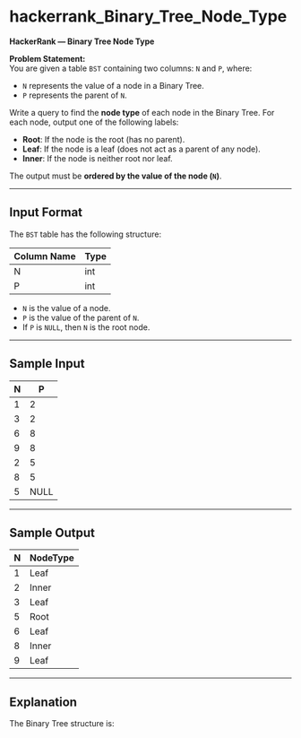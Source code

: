 # hackerrank_Binary_Tree_Node_Type

**HackerRank — Binary Tree Node Type**

**Problem Statement:**  
You are given a table `BST` containing two columns: `N` and `P`, where:  
- `N` represents the value of a node in a Binary Tree.  
- `P` represents the parent of `N`.  

Write a query to find the **node type** of each node in the Binary Tree. For each node, output one of the following labels:  

- **Root**: If the node is the root (has no parent).  
- **Leaf**: If the node is a leaf (does not act as a parent of any node).  
- **Inner**: If the node is neither root nor leaf.  

The output must be **ordered by the value of the node (`N`)**.

---

## Input Format

The `BST` table has the following structure:

| Column Name | Type |
|-------------|------|
| N           | int  |
| P           | int  |

- `N` is the value of a node.  
- `P` is the value of the parent of `N`.  
- If `P` is `NULL`, then `N` is the root node.

---

## Sample Input

| N | P |
|---|---|
| 1 | 2 |
| 3 | 2 |
| 6 | 8 |
| 9 | 8 |
| 2 | 5 |
| 8 | 5 |
| 5 | NULL |

---

## Sample Output

| N | NodeType |
|---|----------|
| 1 | Leaf     |
| 2 | Inner    |
| 3 | Leaf     |
| 5 | Root     |
| 6 | Leaf     |
| 8 | Inner    |
| 9 | Leaf     |

---

## Explanation

The Binary Tree structure is:


